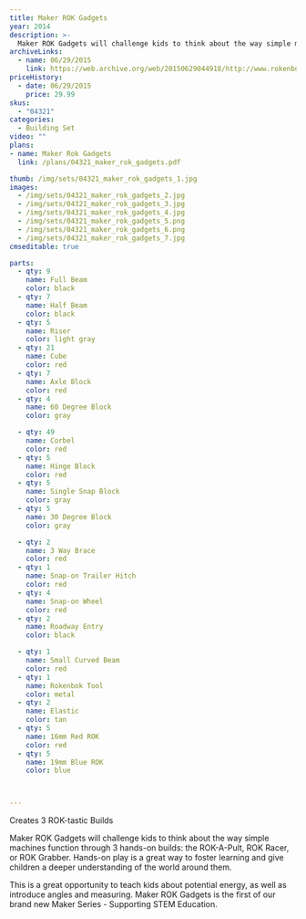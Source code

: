 ```yaml
---
title: Maker ROK Gadgets
year: 2014
description: >-
  Maker ROK Gadgets will challenge kids to think about the way simple machines function through 3 hands-on builds: the ROK-A-Pult, ROK Racer, or ROK Grabber. Hands-on play is a great way to foster learning and give children a deeper understanding of the world around them.
archiveLinks:
  - name: 06/29/2015
    link: https://web.archive.org/web/20150629044918/http://www.rokenbok.com/shop/construction/maker-rok-gadgets-0
priceHistory:
  - date: 06/29/2015
    price: 29.99
skus:
  - "04321"
categories:
  - Building Set
video: ""
plans:
- name: Maker Rok Gadgets
  link: /plans/04321_maker_rok_gadgets.pdf

thumb: /img/sets/04321_maker_rok_gadgets_1.jpg
images:
  - /img/sets/04321_maker_rok_gadgets_2.jpg
  - /img/sets/04321_maker_rok_gadgets_3.jpg
  - /img/sets/04321_maker_rok_gadgets_4.jpg
  - /img/sets/04321_maker_rok_gadgets_5.png
  - /img/sets/04321_maker_rok_gadgets_6.png
  - /img/sets/04321_maker_rok_gadgets_7.jpg
cmseditable: true

parts:
  - qty: 9
    name: Full Beam
    color: black
  - qty: 7
    name: Half Beam
    color: black
  - qty: 5
    name: Riser
    color: light gray
  - qty: 21
    name: Cube
    color: red
  - qty: 7
    name: Axle Block
    color: red
  - qty: 4
    name: 60 Degree Block
    color: gray

  - qty: 49
    name: Corbel
    color: red
  - qty: 5
    name: Hinge Block
    color: red
  - qty: 5
    name: Single Snap Block
    color: gray
  - qty: 5
    name: 30 Degree Block
    color: gray

  - qty: 2
    name: 3 Way Brace
    color: red
  - qty: 1
    name: Snap-on Trailer Hitch
    color: red
  - qty: 4
    name: Snap-on Wheel
    color: red
  - qty: 2
    name: Roadway Entry
    color: black

  - qty: 1
    name: Small Curved Beam
    color: red
  - qty: 1
    name: Rokenbok Tool
    color: metal
  - qty: 2
    name: Elastic
    color: tan
  - qty: 5
    name: 16mm Red ROK
    color: red
  - qty: 5
    name: 19mm Blue ROK
    color: blue



---
```

Creates 3 ROK-tastic Builds

Maker ROK Gadgets will challenge kids to think about the way simple machines function through 3 hands-on builds: the ROK-A-Pult, ROK Racer, or ROK Grabber. Hands-on play is a great way to foster learning and give children a deeper understanding of the world around them.

This is a great opportunity to teach kids about potential energy, as well as introduce angles and measuring. Maker ROK Gadgets is the first of our brand new Maker Series - Supporting STEM Education.
